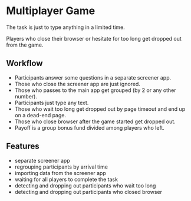 # Multiplayer Game

The task is just to type anything in a limited time.

Players who close their browser or hesitate for too long get dropped out from the game.

## Workflow

- Participants answer some questions in a separate screener app.
- Those who close the screener app are just ignored.
- Those who passes to the main app get grouped (by 2 or any other number).
- Participants just type any text.
- Those who wait too long get dropped out by page timeout and end up on a dead-end page.
- Those who close browser after the game started get dropped out.
- Payoff is a group bonus fund divided among players who left.

## Features

- separate screener app
- regrouping participants by arrival time
- importing data from the screener app
- waiting for all players to complete the task
- detecting and dropping out participants who wait too long
- detecting and dropping out participants who closed browser